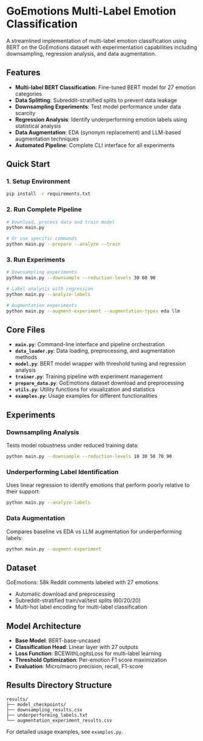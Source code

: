 # GoEmotions Multi-Label Emotion Classification

A streamlined implementation of multi-label emotion classification using BERT on the GoEmotions dataset with experimentation capabilities including downsampling, regression analysis, and data augmentation.

## Features

- **Multi-label BERT Classification**: Fine-tuned BERT model for 27 emotion categories
- **Data Splitting**: Subreddit-stratified splits to prevent data leakage  
- **Downsampling Experiments**: Test model performance under data scarcity
- **Regression Analysis**: Identify underperforming emotion labels using statistical analysis
- **Data Augmentation**: EDA (synonym replacement) and LLM-based augmentation techniques
- **Automated Pipeline**: Complete CLI interface for all experiments

## Quick Start

### 1. Setup Environment
```bash
pip install -r requirements.txt
```

### 2. Run Complete Pipeline
```bash
# Download, process data and train model
python main.py

# Or use specific commands
python main.py --prepare --analyze --train
```

### 3. Run Experiments
```bash
# Downsampling experiments
python main.py --downsample --reduction-levels 30 60 90

# Label analysis with regression
python main.py --analyze-labels

# Augmentation experiments
python main.py --augment-experiment --augmentation-types eda llm
```

## Core Files

- **`main.py`**: Command-line interface and pipeline orchestration
- **`data_loader.py`**: Data loading, preprocessing, and augmentation methods
- **`model.py`**: BERT model wrapper with threshold tuning and regression analysis
- **`trainer.py`**: Training pipeline with experiment management
- **`prepare_data.py`**: GoEmotions dataset download and preprocessing
- **`utils.py`**: Utility functions for visualization and statistics
- **`examples.py`**: Usage examples for different functionalities

## Experiments

### Downsampling Analysis
Tests model robustness under reduced training data:
```bash
python main.py --downsample --reduction-levels 10 30 50 70 90
```

### Underperforming Label Identification
Uses linear regression to identify emotions that perform poorly relative to their support:
```bash
python main.py --analyze-labels
```

### Data Augmentation
Compares baseline vs EDA vs LLM augmentation for underperforming labels:
```bash
python main.py --augment-experiment
```

## Dataset

GoEmotions: 58k Reddit comments labeled with 27 emotions
- Automatic download and preprocessing
- Subreddit-stratified train/val/test splits (60/20/20)
- Multi-hot label encoding for multi-label classification

## Model Architecture

- **Base Model**: BERT-base-uncased
- **Classification Head**: Linear layer with 27 outputs
- **Loss Function**: BCEWithLogitsLoss for multi-label learning
- **Threshold Optimization**: Per-emotion F1 score maximization
- **Evaluation**: Micro/macro precision, recall, F1-score

## Results Directory Structure
```
results/
├── model_checkpoints/
├── downsampling_results.csv
├── underperforming_labels.txt
└── augmentation_experiment_results.csv
```

For detailed usage examples, see `examples.py`.

